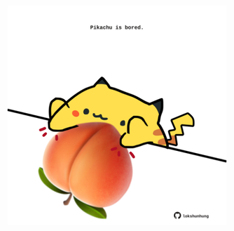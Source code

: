 <!-- built at 15/01/2022, 13:06:32 UTC -->
<p align="center">
  <img width="500" height="500" src="./ReadmeImage.svg">
</p>
